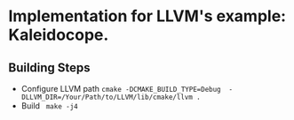 # Implementation for LLVM's example: Kaleidocope.

## Building Steps
- Configure LLVM path
``` cmake -DCMAKE_BUILD_TYPE=Debug  -DLLVM_DIR=/Your/Path/to/LLVM/lib/cmake/llvm . ```
- Build
``` make -j4```